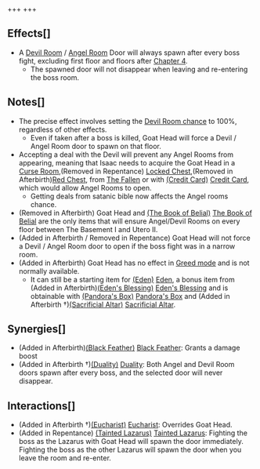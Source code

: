 +++
+++

Effects[]
---------


* A [Devil Room](/wiki/Devil_Room "Devil Room") / [Angel Room](/wiki/Angel_Room "Angel Room") Door will always spawn after every boss fight, excluding first floor and floors after [Chapter 4](/wiki/Chapter_4 "Chapter 4").
	+ The spawned door will not disappear when leaving and re-entering the boss room.


Notes[]
-------


* The precise effect involves setting the [Devil Room chance](/wiki/Devil_Room#Conditions_to_make_Devil_Rooms_appear "Devil Room") to 100%, regardless of other effects.
	+ Even if taken after a boss is killed, Goat Head will force a Devil / Angel Room door to spawn on that floor.
* Accepting a deal with the Devil will prevent any Angel Rooms from appearing, meaning that Isaac needs to acquire the Goat Head in a [Curse Room](/wiki/Curse_Room "Curse Room"),(Removed in Repentance) [Locked Chest](/wiki/Locked_Chest "Locked Chest"),(Removed in Afterbirth)[Red Chest](/wiki/Red_Chest "Red Chest"), from [The Fallen](/wiki/The_Fallen "The Fallen") or with [(Credit Card)](/wiki/Credit_Card "Credit Card") [Credit Card](/wiki/Credit_Card "Credit Card"), which would allow Angel Rooms to open.
	+ Getting deals from satanic bible now affects the Angel rooms chance.
* (Removed in Afterbirth) Goat Head and [(The Book of Belial)](/wiki/The_Book_of_Belial "The Book of Belial") [The Book of Belial](/wiki/The_Book_of_Belial "The Book of Belial") are the only items that will ensure Angel/Devil Rooms on every floor between The Basement I and Utero II.
* (Added in Afterbirth / Removed in Repentance) Goat Head will not force a Devil / Angel Room door to open if the boss fight was in a narrow room.
* (Added in Afterbirth) Goat Head has no effect in [Greed mode](/wiki/Greed_mode "Greed mode") and is not normally available.
	+ It can still be a starting item for  [(Eden)](/wiki/Eden "Eden") [Eden](/wiki/Eden "Eden"), a bonus item from (Added in Afterbirth)[(Eden's Blessing)](/wiki/Eden%27s_Blessing "Eden's Blessing") [Eden's Blessing](/wiki/Eden%27s_Blessing "Eden's Blessing") and is obtainable with [(Pandora's Box)](/wiki/Pandora%27s_Box "Pandora's Box") [Pandora's Box](/wiki/Pandora%27s_Box "Pandora's Box") and (Added in Afterbirth †)[(Sacrificial Altar)](/wiki/Sacrificial_Altar "Sacrificial Altar") [Sacrificial Altar](/wiki/Sacrificial_Altar "Sacrificial Altar").


Synergies[]
-----------


* (Added in Afterbirth)[(Black Feather)](/wiki/Black_Feather "Black Feather") [Black Feather](/wiki/Black_Feather "Black Feather"): Grants a damage boost
* (Added in Afterbirth †)[(Duality)](/wiki/Duality "Duality") [Duality](/wiki/Duality "Duality"): Both Angel and Devil Room doors spawn after every boss, and the selected door will never disappear.


Interactions[]
--------------


* (Added in Afterbirth †)[(Eucharist)](/wiki/Eucharist "Eucharist") [Eucharist](/wiki/Eucharist "Eucharist"): Overrides Goat Head.
* (Added in Repentance) [(Tainted Lazarus)](/wiki/Tainted_Lazarus "Tainted Lazarus") [Tainted Lazarus](/wiki/Tainted_Lazarus "Tainted Lazarus"): Fighting the boss as the Lazarus with Goat Head will spawn the door immediately. Fighting the boss as the other Lazarus will spawn the door when you leave the room and re-enter.


  




